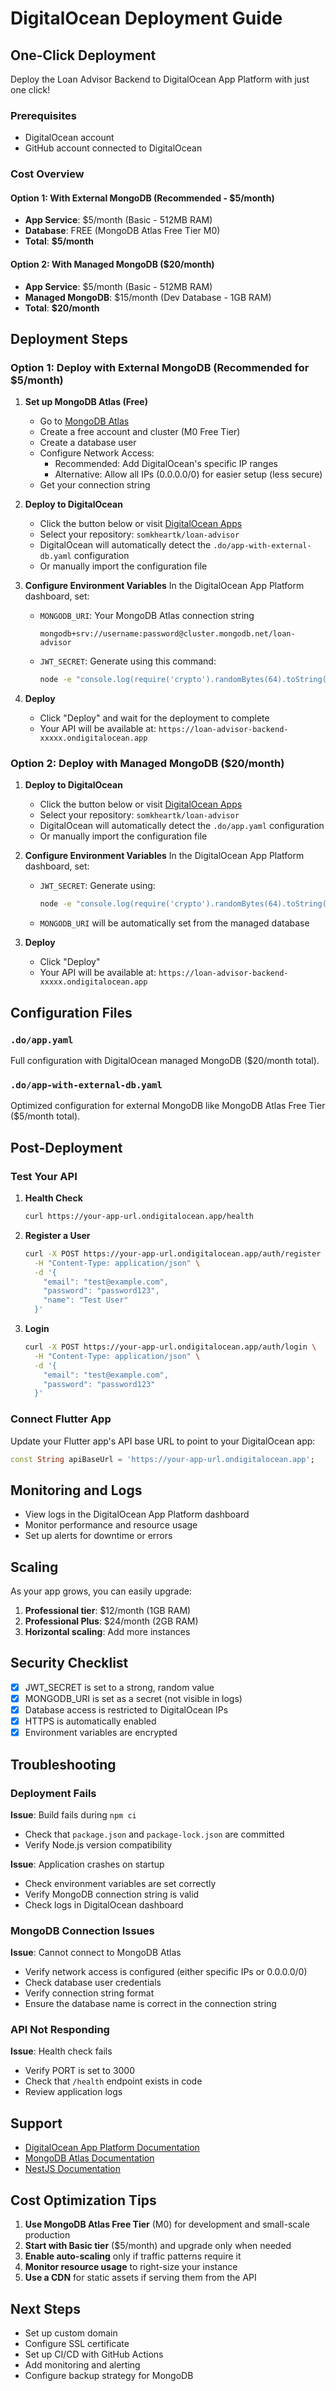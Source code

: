 # DigitalOcean Deployment Guide

## One-Click Deployment

Deploy the Loan Advisor Backend to DigitalOcean App Platform with just one click!

### Prerequisites
- DigitalOcean account
- GitHub account connected to DigitalOcean

### Cost Overview

#### Option 1: With External MongoDB (Recommended - $5/month)
- **App Service**: $5/month (Basic - 512MB RAM)
- **Database**: FREE (MongoDB Atlas Free Tier M0)
- **Total**: **$5/month**

#### Option 2: With Managed MongoDB ($20/month)
- **App Service**: $5/month (Basic - 512MB RAM)
- **Managed MongoDB**: $15/month (Dev Database - 1GB RAM)
- **Total**: **$20/month**

## Deployment Steps

### Option 1: Deploy with External MongoDB (Recommended for $5/month)

1. **Set up MongoDB Atlas (Free)**
   - Go to [MongoDB Atlas](https://www.mongodb.com/cloud/atlas)
   - Create a free account and cluster (M0 Free Tier)
   - Create a database user
   - Configure Network Access:
     - Recommended: Add DigitalOcean's specific IP ranges
     - Alternative: Allow all IPs (0.0.0.0/0) for easier setup (less secure)
   - Get your connection string

2. **Deploy to DigitalOcean**
   - Click the button below or visit [DigitalOcean Apps](https://cloud.digitalocean.com/apps/new)
   - Select your repository: `somkheartk/loan-advisor`
   - DigitalOcean will automatically detect the `.do/app-with-external-db.yaml` configuration
   - Or manually import the configuration file

3. **Configure Environment Variables**
   In the DigitalOcean App Platform dashboard, set:
   - `MONGODB_URI`: Your MongoDB Atlas connection string
     ```
     mongodb+srv://username:password@cluster.mongodb.net/loan-advisor
     ```
   - `JWT_SECRET`: Generate using this command:
     ```bash
     node -e "console.log(require('crypto').randomBytes(64).toString('hex'))"
     ```

4. **Deploy**
   - Click "Deploy" and wait for the deployment to complete
   - Your API will be available at: `https://loan-advisor-backend-xxxxx.ondigitalocean.app`

### Option 2: Deploy with Managed MongoDB ($20/month)

1. **Deploy to DigitalOcean**
   - Click the button below or visit [DigitalOcean Apps](https://cloud.digitalocean.com/apps/new)
   - Select your repository: `somkheartk/loan-advisor`
   - DigitalOcean will automatically detect the `.do/app.yaml` configuration
   - Or manually import the configuration file

2. **Configure Environment Variables**
   In the DigitalOcean App Platform dashboard, set:
   - `JWT_SECRET`: Generate using:
     ```bash
     node -e "console.log(require('crypto').randomBytes(64).toString('hex'))"
     ```
   - `MONGODB_URI` will be automatically set from the managed database

3. **Deploy**
   - Click "Deploy"
   - Your API will be available at: `https://loan-advisor-backend-xxxxx.ondigitalocean.app`

## Configuration Files

### `.do/app.yaml`
Full configuration with DigitalOcean managed MongoDB ($20/month total).

### `.do/app-with-external-db.yaml`
Optimized configuration for external MongoDB like MongoDB Atlas Free Tier ($5/month total).

## Post-Deployment

### Test Your API

1. **Health Check**
   ```bash
   curl https://your-app-url.ondigitalocean.app/health
   ```

2. **Register a User**
   ```bash
   curl -X POST https://your-app-url.ondigitalocean.app/auth/register \
     -H "Content-Type: application/json" \
     -d '{
       "email": "test@example.com",
       "password": "password123",
       "name": "Test User"
     }'
   ```

3. **Login**
   ```bash
   curl -X POST https://your-app-url.ondigitalocean.app/auth/login \
     -H "Content-Type: application/json" \
     -d '{
       "email": "test@example.com",
       "password": "password123"
     }'
   ```

### Connect Flutter App

Update your Flutter app's API base URL to point to your DigitalOcean app:

```dart
const String apiBaseUrl = 'https://your-app-url.ondigitalocean.app';
```

## Monitoring and Logs

- View logs in the DigitalOcean App Platform dashboard
- Monitor performance and resource usage
- Set up alerts for downtime or errors

## Scaling

As your app grows, you can easily upgrade:

1. **Professional tier**: $12/month (1GB RAM)
2. **Professional Plus**: $24/month (2GB RAM)
3. **Horizontal scaling**: Add more instances

## Security Checklist

- [x] JWT_SECRET is set to a strong, random value
- [x] MONGODB_URI is set as a secret (not visible in logs)
- [x] Database access is restricted to DigitalOcean IPs
- [x] HTTPS is automatically enabled
- [x] Environment variables are encrypted

## Troubleshooting

### Deployment Fails

**Issue**: Build fails during `npm ci`
- Check that `package.json` and `package-lock.json` are committed
- Verify Node.js version compatibility

**Issue**: Application crashes on startup
- Check environment variables are set correctly
- Verify MongoDB connection string is valid
- Check logs in DigitalOcean dashboard

### MongoDB Connection Issues

**Issue**: Cannot connect to MongoDB Atlas
- Verify network access is configured (either specific IPs or 0.0.0.0/0)
- Check database user credentials
- Verify connection string format
- Ensure the database name is correct in the connection string

### API Not Responding

**Issue**: Health check fails
- Verify PORT is set to 3000
- Check that `/health` endpoint exists in code
- Review application logs

## Support

- [DigitalOcean App Platform Documentation](https://docs.digitalocean.com/products/app-platform/)
- [MongoDB Atlas Documentation](https://docs.atlas.mongodb.com/)
- [NestJS Documentation](https://docs.nestjs.com/)

## Cost Optimization Tips

1. **Use MongoDB Atlas Free Tier** (M0) for development and small-scale production
2. **Start with Basic tier** ($5/month) and upgrade only when needed
3. **Enable auto-scaling** only if traffic patterns require it
4. **Monitor resource usage** to right-size your instance
5. **Use a CDN** for static assets if serving them from the API

## Next Steps

- Set up custom domain
- Configure SSL certificate
- Set up CI/CD with GitHub Actions
- Add monitoring and alerting
- Configure backup strategy for MongoDB
